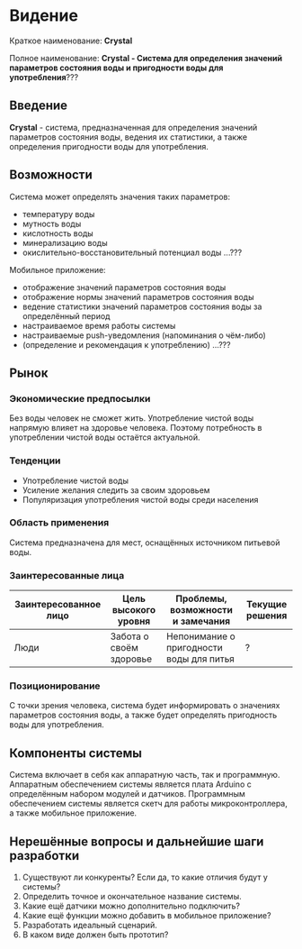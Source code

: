 #  Видение
Краткое наименование: **Crystal**

Полное наименование: **Crystal - Система для определения значений параметров состояния воды и пригодности воды для употребления**???

## Введение
**Crystal** - система, предназначенная для определения значений параметров состояния воды, ведения их статистики, а также определения пригодности воды для употребления.

## Возможности
Система может определять значения таких параметров:
- температуру воды
- мутность воды
- кислотность воды
- минерализацию воды
- окислительно-восстановительный потенциал воды
...???

Мобильное приложение:
- отображение значений параметров состояния воды
- отображение нормы значений параметров состояния воды
- ведение статистики значений параметров состояния воды за определённый период
- настраиваемое время работы системы
- настраиваемые push-уведомления (напоминания о чём-либо)
- (определение и рекомендация к употреблению)
...???

## Рынок
### Экономические предпосылки
Без воды человек не сможет жить. Употребление чистой воды напрямую влияет на здоровье человека. Поэтому потребность в употреблении чистой воды остаётся актуальной.

### Тенденции 
- Употребление чистой воды
- Усиление желания следить за своим здоровьем
- Популяризация употребления чистой воды среди населения

### Область применения
Система предназначена для мест, оснащённых источником питьевой воды.

### Заинтересованные лица 
Заинтересованное лицо | Цель высокого уровня | Проблемы, возможности и замечания | Текущие решения
--- | --- | --- | ---
Люди | Забота о своём здоровье | Непонимание о пригодности воды для питья | ?

### Позиционирование
С точки зрения человека, система будет информировать о значениях параметров состояния воды, а также будет определять пригодность воды для употребления.

## Компоненты системы
Система включает в себя как аппаратную часть, так и программную. Аппаратным обеспечением системы является плата Arduino с определённым набором модулей и датчиков. Программным обеспечением системы является скетч для работы микроконтроллера, а также мобильное приложение.

## Нерешённые вопросы и дальнейшие шаги разработки
1. Существуют ли конкуренты? Если да, то какие отличия будут у системы?
2. Определить точное и окончательное название системы.
3. Какие ещё датчики можно дополнительно подключить?
4. Какие ещё функции можно добавить в мобильное приложение?
5. Разработать идеальный сценарий.
6. В каком виде должен быть прототип?

